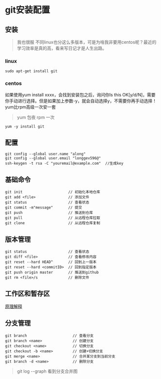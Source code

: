 # git安装配置

## 安装

>我也很服 不同linux也分这么多版本，可是为啥我非要用centos呢？最近的学习效率是真的高，看来写日记才是人生出路。

### linux

```linux
sudo apt-get install git
```

### centos

如果使用yum install xxxx，会找到安装包之后，询问你Is this OK[y/d/N]，需要你手动进行选择。但是如果加上参数-y，就会自动选择y，不需要你再手动选择！
yum比rpm高级一次安一套
>yum 包夜
>rpm 一次

```linux
yum -y install git
```

## 配置

```linux
git config --global user.name "along"
git config --global user.email "longgev596@"
ssh-keygen -t rsa -C "youremail@example.com"  //生成key
```

## 基础命令

```linux
git init                     // 初始化本地仓库
git add <file>               // 添加文件
git status                   // 查看状态
git commit -m"message"       // 提交
git push                     // 推送到仓库
git pull                     // 从远程仓库拉取
git clone                    // 从远程仓库复制
```

## 版本管理

```linux
git status                   // 查看状态
git diff <file>              // 查看修改内容
git reset --hard HEAD^       // 回到上一版本
git reset --hard <commitID>  // 回到指定版本
git push origin master       // 推送到github
git rm <file>/s              // 删除文件  
```

## 工作区和暂存区

[原理解释]([https://www.liaoxuefeng.com/wiki/896043488029600/897271968352576](https://www.liaoxuefeng.com/wiki/896043488029600/897271968352576))

## 分支管理

```linux
git branch                     // 查看分支
git branch <name>              // 创建分支
git checkout <name>            // 切换分支
git checkout -b <name>         // 创建+切换分支
git merge <name>               // 合并某分支到当前分支
git branch -d <name>           // 删除分支
```

>git log --graph  看到分支合并图
